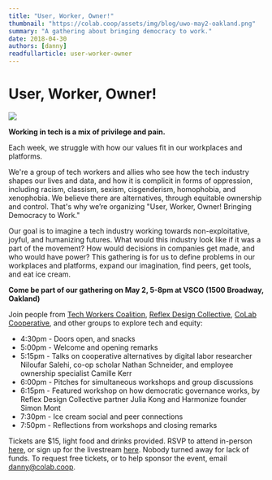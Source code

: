 ```yaml
---
title: "User, Worker, Owner!"
thumbnail: "https://colab.coop/assets/img/blog/uwo-may2-oakland.png"
summary: "A gathering about bringing democracy to work."
date: 2018-04-30
authors: [danny]
readfullarticle: user-worker-owner
---
```


# User, Worker, Owner!

<img src="/assets/img/blog/uwo-may2-oakland.png" class="center-element">

**Working in tech is a mix of privilege and pain.**

Each week, we struggle with how our values fit in our workplaces and platforms.

We're a group of tech workers and allies who see how the tech industry shapes our lives and data, and how it is complicit in forms of oppression, including racism, classism, sexism, cisgenderism, homophobia, and xenophobia. We believe there are alternatives, through equitable ownership and control. That's why we’re organizing "User, Worker, Owner! Bringing Democracy to Work."

Our goal is to imagine a tech industry working towards non-exploitative, joyful, and humanizing futures. What would this industry look like if it was a part of the movement? How would decisions in companies get made, and who would have power? This gathering is for us to define problems in our workplaces and platforms, expand our imagination, find peers, get tools, and eat ice cream.

**Come be part of our gathering on May 2, 5-8pm at VSCO (1500 Broadway, Oakland)**

Join people from <a href="http://techworkerscoalition.org/" target="_blank" rel="noopener noreferrer">Tech Workers Coalition</a>, <a href="http://reflexdesigncollective.com/" target="_blank" rel="noopener noreferrer">Reflex Design Collective</a>, <a href="http://colab.coop/" target="_blank" rel="noopener noreferrer">CoLab Cooperative</a>, and other groups to explore tech and equity:
* 4:30pm - Doors open, and snacks
* 5:00pm - Welcome and opening remarks
* 5:15pm - Talks on cooperative alternatives by digital labor researcher Niloufar Salehi, co-op scholar Nathan Schneider, and employee ownership specialist Camille Kerr
* 6:00pm - Pitches for simultaneous workshops and group discussions
* 6:15pm - Featured workshop on how democratic governance works, by Reflex Design Collective partner Julia Kong and Harmonize founder Simon Mont
* 7:30pm - Ice cream social and peer connections
* 7:50pm - Reflections from workshops and closing remarks

Tickets are $15, light food and drinks provided. RSVP to attend in-person <a href="https://www.eventbrite.com/e/users-workers-owners-bringing-democracy-to-work-tickets-45365886588" target="_blank" rel="noopener noreferrer">here</a>, or sign up for the livestream <a href="https://www.eventbrite.com/e/users-workers-owners-livestream-tickets-45664400451" target="_blank" rel="noopener noreferrer">here</a>. Nobody turned away for lack of funds. To request free tickets, or to help sponsor the event, email <a href="mailto:danny@colab.coop">danny@colab.coop</a>.




